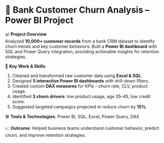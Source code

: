 # 💼 Bank Customer Churn Analysis – Power BI Project  

📊 **Project Overview**  
Analyzed **10,000+ customer records** from a bank CRM dataset to identify churn trends and key customer behaviors. Built a **Power BI dashboard** with SQL and Power Query integration, providing actionable insights for retention strategies.  

🎯 **Key Work & Skills**  
1. Cleaned and transformed raw customer data using **Excel & SQL**.  
2. Designed **5 interactive Power BI dashboards** with drill-down filters.  
3. Created custom **DAX measures** for KPIs – churn rate, CLV, product usage.  
4. Identified **3 churn drivers**: low product usage, age 35–45, low credit score.  
5. Suggested targeted campaigns projected to reduce churn by **15%**.  

🛠 **Tools & Technologies**: Power BI, SQL, Excel, Power Query, DAX  

📈 **Outcome**: Helped business teams understand customer behavior, predict churn, and improve retention strategies.  

